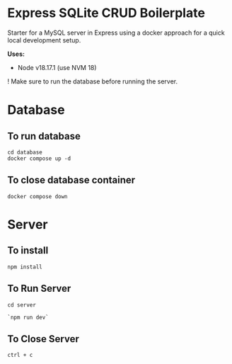 # Express SQLite CRUD Boilerplate
Starter for a MySQL server in Express using a docker approach for a quick local development setup.


**Uses:**
- Node v18.17.1 (use NVM 18)

! Make sure to run the database before running the server.

# Database
## To run database
``` JS Terminal
cd database
docker compose up -d
```

## To close database container
``` JS database terminal
docker compose down
```


# Server
## To install
``` JS Terminal
npm install
```

## To Run Server
``` JS Terminal
cd server
```
```
`npm run dev`
```

## To Close Server
```JS Terminal
ctrl + c
```